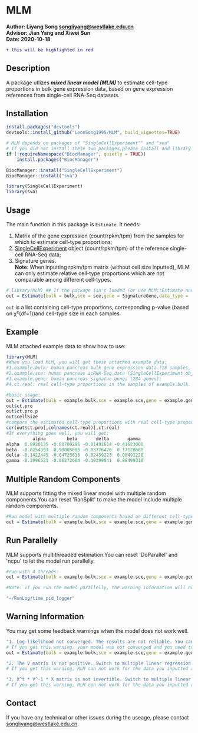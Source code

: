 # MLM
**Author: Liyang Song <songliyang@westlake.edu.cn>**    
**Advisor: Jian Yang and Xiwei Sun**    
**Date: 2020-10-18**  
```diff
+ this will be highlighted in red

```

## Description
A package utlizes ***mixed linear model (MLM)*** to estimate cell-type proportions in bulk gene expression data, based on gene expression references from single-cell RNA-Seq datasets.


## Installation
```R
install.packages("devtools")
devtools::install_github("LeonSong1995/MLM", build_vignettes=TRUE)

# MLM depends on packages of "SingleCellExperiment"" and "sva"
# If you did not install these two packages,please install and library them before using MLM:
if (!requireNamespace("BiocManager", quietly = TRUE))
    install.packages("BiocManager")

BiocManager::install("SingleCellExperiment")
BiocManager::install("sva")

library(SingleCellExperiment)
library(sva)
```



## Usage
The main function in this package is `Estimate`. It needs:  
1. Matrix of the gene expression (count/rpkm/tpm) from the samples for which to estimate cell-type
proportions;  
2. [SingleCellExperiment](https://bioconductor.org/packages/release/bioc/html/SingleCellExperiment.html) object (count/rpkm/tpm) of the reference single-cell RNA-Seq data;  
3. Signature genes.  
**Note**: When inputting rpkm/tpm matrix (without cell size inputted), MLM can only estimate relative cell-type proportions which are not comparable among different cell-types.  
```R
# library(MLM) ## If the package isn't loaded (or use MLM::Estimate and so on).
out = Estimate(bulk = bulk,sce = sce,gene = SignatureGene,data_type = 'count')
```
`out` is a list containing cell-type proportions, corresponding p-value (based on χ²(df=1))and cell-type size in each samples.


## Example
MLM attached example data to show how to use: 
```R
library(MLM)
#When you load MLM, you will get these attached example data:
#1.example.bulk: human pancreas bulk gene expression data (18 samples, count-matrix);
#2.example.sce: human pancreas scRNA-Seq data (SingleCellExperiment object, count-matrix);
#3.example.gene: human pancreas signatue genes (284 genes);
#4.ct.real: real cell-type proportions in the samples of example.bulk. 

#basic usage:
out = Estimate(bulk = example.bulk,sce = example.sce,gene = example.gene,data_type = 'count')
out$ct.pro
out$ct.pro.p
out$cellSize
#compare the estimated cell-type proportions with real cell-type proportions
cor(out$ct.pro[,colnames(ct.real)],ct.real)
#If everything goes well, you will get: 
          alpha        beta       delta       gamma
alpha  0.8920135 -0.80780295 -0.01491614 -0.41623008
beta  -0.8254393  0.90005085 -0.03776426  0.17128660
delta -0.1422445 -0.04725818  0.82439223  0.08491228
gamma -0.3996521 -0.06272664 -0.19399841  0.88499310
```


## Multiple Random Components
MLM supports fitting the mixed linear model with multiple random components.You can reset 'RanSplit' to make the model include multiple random components. 
```R
#Run model with multiple random components based on different cell-type. 
out = Estimate(bulk = example.bulk,sce = example.sce,gene = example.gene,data_type='count',RanSplit = 'cellType')
```


## Run Parallelly
MLM supports multithreaded estimation.You can reset 'DoParallel' and 'ncpu' to let the model run parallelly.
```R
#run with 4 threads:
out = Estimate(bulk = example.bulk,sce = example.sce,gene = example.gene,data_type='count',DoParallel = T,ncpu = 4)

#Note: If you run the model parallelly, the warning information will not be displayed on the console. You will get a RunLog file recording the running information under your current working directory. 

"~/RunLog/time_pid_logger"

```



## Warning Information
You may get some feedback warnings when the model does not work well.
```R
"1. Log-likelihood not converged. The results are not reliable. You can specify the parameter max_iter to allow for more iterations."
# If you get this warning, your model was not converged and you need to add more iterations to make the model converge.
out = Estimate(bulk = example.bulk,sce = example.sce,gene = example.gene,data_type='count',max_iter=1e+4)

"2. The V matrix is not positive. Switch to multiple linear regression!"
# If you get this warning, MLM can not work for the data you inputted and the cell-type proportions will be estimated by multiple linear regression, which may not as accurate as MLM. 

"3. X^t * V^-1 * X matrix is not invertible. Switch to multiple linear regression!"
# If you get this warning, MLM can not work for the data you inputted and the cell-type proportions will be estimated by multiple linear regression, which may not as accurate as MLM. 
```

## Contact
If you have any technical or other issues during the useage, please contact <songliyang@westlake.edu.cn>.



